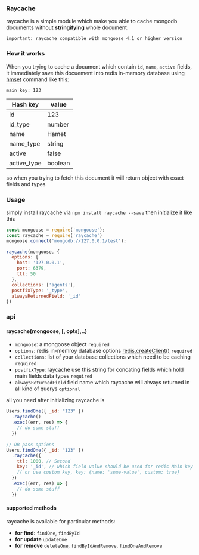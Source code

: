 ### Raycache 
raycache is a simple module which make you able to cache mongodb documents without **stringifying** whole document.
```
important: raycache compatible with mongoose 4.1 or higher version
```
### How it works
When you trying to cache a document which contain ```id```, ```name```, ```active``` fields, it immediately save this docuement into redis in-memory database using [hmset](https://redis.io/commands/hmset) command like this: 

```main key: 123```

Hash key | value
------------ | -------------
id | 123
id_type | number
name | Hamet
name_type | string
active | false
active_type | boolean

so when you trying to fetch this document it will return object with exact fields and types

### Usage
simply install raycache via 
```npm install raycache --save``` then initialize it like this
```javascript
const mongoose = require('mongoose');
const raycache = require('raycache')
mongoose.connect('mongodb://127.0.0.1/test');

raycache(mongoose, {
  options: {
    host: '127.0.0.1',
    port: 6379,
    ttl: 50
  },
  collections: ['agents'],
  postfixType: '_type', 
  alwaysReturnedField: '_id'
})
```

### api
#### raycache(mongoose, [, opts],..)
* ```mongoose```: a mongoose object ```required```
* ```options```:  redis in-memroy database options [redis.createClient()](https://github.com/NodeRedis/node_redis#options-object-properties) ```required```
* ```collections```: list of your database collections which need to be caching   ```required```
* ```postfixType```: raycache use this string for concating fields which hold main fields data types   ```required```
* ```alwaysReturnedField``` field name which raycache will always returned in all kind of querys ```optional```

all you need after initializing raycache is
```javascript  
Users.findOne({ _id: "123" })
  .raycache()
  .exec((err, res) => {
    // do some stuff 
  })
  
// OR pass options
Users.findOne({ _id: "123" })
  .raycache({
    ttl: 1000, // Second
    key: '_id', // which field value should be used for redis Main key (it should defined in query condition)
    // or use custom key, key: {name: 'some-value', custom: true}
  })
  .exec((err, res) => {
    // do some stuff 
  })
```
#### supported methods 
raycache is available for particular methods:
* **for find**: ```findOne```, ```findById```
* **for update** ```updateOne```
* **for remove** ```deleteOne```, ```findByIdAndRemove```, ```findOneAndRemove```